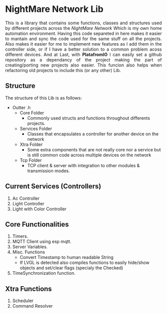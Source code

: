 # NightMare Network Lib

<p align="justify">
This is a library that contains some functions, classes and structures used by different projects across the <i> NightMare Network </i> Which is my own home automation environment. Having this code separeted in here makes it easier to mantain and sync the code used for the same stuff on all the projects. Also makes it easier for me to implement new features as I add them in the controller side, or if I have a better solution to a common problem acoss different devices.
And at Last, with <b>PlatafromIO</b> I can easily set a github repository as a dependancy of the project making the part of creating/porting new projects also easier. This funcion also helps when refactoring old projects to include this (or any other) Lib.
</p>

## Structure

The structure of this Lib is as follows:

+ Outter .h
  + Core Folder
    + Commonly used structs and functions throughout differents projects.
  + Services Folder
    + Classes that encapsulates a controller for another device on the network
  + Xtra Folder
    + Some extra components that are not really core nor a service but is still common code across multiple devices on the network
  + Tcp Folder
    + TCP client & server with integration to other modules & transmission modes.

## Current Services (Controllers)

1. Ac Controller
2. Light Controller
3. Light with Color Controller

## Core Functionalities

1. Timers.
2. MQTT Client using esp mqtt.
3. Server Variables.
4. Misc. Functions
   + Convert Timestamp to human readable String
   + If LVGL is detected also compiles functions to easily hide/show objects and set/clear flags (specialy the Checked)
5. TimeSynchronization function.

## Xtra Functions

1. Scheduler
2. Command Resolver
